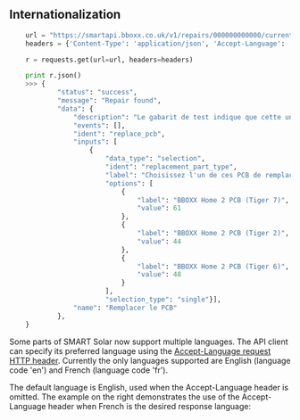 ## Internationalization

```python
    url = "https://smartapi.bboxx.co.uk/v1/repairs/000000000000/current_state"
    headers = {'Content-Type': 'application/json', 'Accept-Language': 'fr', 'Authorization': 'Token token=' + A_VALID_TOKEN}

    r = requests.get(url=url, headers=headers)

    print r.json()
    >>> {
            "status": "success",
            "message": "Repair found",
            "data": {
                "description": "Le gabarit de test indique que cette unité a une carte de circuit imprimé défectueuse. Remplacer le PCB. Cliquez sur le bouton ci-dessous lorsque cela a été fait",
                "events": [],
                "ident": "replace_pcb",
                "inputs": [
                    {
                        "data_type": "selection",
                        "ident": "replacement_part_type",
                        "label": "Choisissez l'un de ces PCB de remplacement",
                        "options": [
                            {
                                "label": "BBOXX Home 2 PCB (Tiger 7)",
                                "value": 61
                            },
                            {
                                "label": "BBOXX Home 2 PCB (Tiger 2)",
                                "value": 44
                            },
                            {
                                "label": "BBOXX Home 2 PCB (Tiger 6)",
                                "value": 48
                            }
                        ],
                        "selection_type": "single"}],
                "name": "Remplacer le PCB"
            },
    }
```

Some parts of SMART Solar now support multiple languages. The API client can specify its preferred language using the [Accept-Language request HTTP header](https://developer.mozilla.org/en-US/docs/Web/HTTP/Headers/Accept-Language). Currently the only languages supported are English (language code 'en') and French (language code 'fr').

The default language is English, used when the Accept-Language header is omitted. The example on the right demonstrates the use of the Accept-Language header when French is the desired response language:

